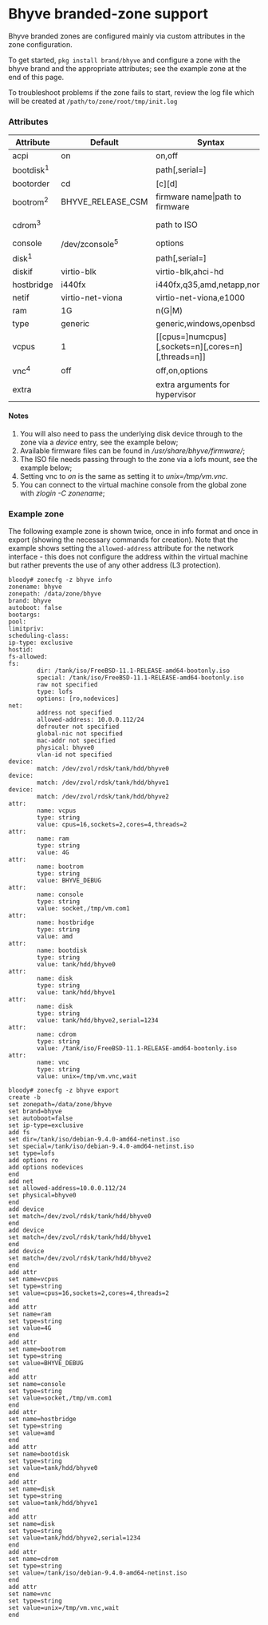 
# Bhyve branded-zone support

Bhyve branded zones are configured mainly via custom attributes in the zone
configuration.

To get started, `pkg install brand/bhyve` and configure a zone with the
bhyve brand and the appropriate attributes; see the example zone at the end of
this page.

To troubleshoot problems if the zone fails to start, review the log file
which will be created at `/path/to/zone/root/tmp/init.log`

### Attributes

| Attribute	| Default		| Syntax		| Example
| ---		| ---			| ---			| ---
| acpi		| on			| on,off
| bootdisk<sup>1</sup>	| 			| path[,serial=<serno>] | tank/hdd/bhyve1
| bootorder	| cd			| \[c\]\[d\]
| bootrom<sup>2</sup>	| BHYVE_RELEASE_CSM	| firmware name\|path to firmware | BHYVE_DEBUG_CSM
| cdrom<sup>3</sup>		|			| path to ISO		  | /data/iso/FreeBSD-11.1-RELEASE-amd64-bootonly.iso
| console	| /dev/zconsole<sup>5</sup>	| options		| socket,/tmp/vm.com1,wait
| disk<sup>1</sup>		| 			| path[,serial=<serno>] | tank/hdd/bhyve2,serial=1234
| diskif	| virtio-blk		| virtio-blk,ahci-hd
| hostbridge	| i440fx		| i440fx,q35,amd,netapp,none
| netif		| virtio-net-viona	| virtio-net-viona,e1000
| ram		| 1G			| n(G\|M)		| 8G
| type		| generic		| generic,windows,openbsd
| vcpus		| 1			| [[cpus=]numcpus][,sockets=n][,cores=n][,threads=n]] | cpus=16,sockets=2,cores=4,threads=2
| vnc<sup>4</sup>		| off			| off,on,options	| socket,/tmp/vm.vnc,w=1024,h=768,wait
| extra		|			| extra arguments for hypervisor |

#### Notes

<ol>
<li>You will also need to pass the underlying disk device through to the zone via a <i>device</i> entry, see the example below;</li>
<li>Available firmware files can be found in <i>/usr/share/bhyve/firmware/</i>;</li>
<li>The ISO file needs passing through to the zone via a lofs mount, see the example below;</li>
<li>Setting vnc to <i>on</i> is the same as setting it to <i>unix=/tmp/vm.vnc</i>.</li>
<li>You can connect to the virtual machine console from the global zone with <i>zlogin -C zonename</i>;</li>
</ol>

### Example zone

The following example zone is shown twice, once in info format and once in
export (showing the necessary commands for creation). Note that the example
shows setting the `allowed-address` attribute for the network interface -
this does not configure the address within the virtual machine but rather
prevents the use of any other address (L3 protection).

```
bloody# zonecfg -z bhyve info
zonename: bhyve
zonepath: /data/zone/bhyve
brand: bhyve
autoboot: false
bootargs:
pool:
limitpriv:
scheduling-class:
ip-type: exclusive
hostid:
fs-allowed:
fs:
        dir: /tank/iso/FreeBSD-11.1-RELEASE-amd64-bootonly.iso
        special: /tank/iso/FreeBSD-11.1-RELEASE-amd64-bootonly.iso
        raw not specified
        type: lofs
        options: [ro,nodevices]
net:
        address not specified
        allowed-address: 10.0.0.112/24
        defrouter not specified
        global-nic not specified
        mac-addr not specified
        physical: bhyve0
        vlan-id not specified
device:
        match: /dev/zvol/rdsk/tank/hdd/bhyve0
device:
        match: /dev/zvol/rdsk/tank/hdd/bhyve1
device:
        match: /dev/zvol/rdsk/tank/hdd/bhyve2
attr:
        name: vcpus
        type: string
        value: cpus=16,sockets=2,cores=4,threads=2
attr:
        name: ram
        type: string
        value: 4G
attr:
        name: bootrom
        type: string
        value: BHYVE_DEBUG
attr:
        name: console
        type: string
        value: socket,/tmp/vm.com1
attr:
        name: hostbridge
        type: string
        value: amd
attr:
        name: bootdisk
        type: string
        value: tank/hdd/bhyve0
attr:
        name: disk
        type: string
        value: tank/hdd/bhyve1
attr:
        name: disk
        type: string
        value: tank/hdd/bhyve2,serial=1234
attr:
        name: cdrom
        type: string
        value: /tank/iso/FreeBSD-11.1-RELEASE-amd64-bootonly.iso
attr:
        name: vnc
        type: string
        value: unix=/tmp/vm.vnc,wait
```

```
bloody# zonecfg -z bhyve export
create -b
set zonepath=/data/zone/bhyve
set brand=bhyve
set autoboot=false
set ip-type=exclusive
add fs
set dir=/tank/iso/debian-9.4.0-amd64-netinst.iso
set special=/tank/iso/debian-9.4.0-amd64-netinst.iso
set type=lofs
add options ro
add options nodevices
end
add net
set allowed-address=10.0.0.112/24
set physical=bhyve0
end
add device
set match=/dev/zvol/rdsk/tank/hdd/bhyve0
end
add device
set match=/dev/zvol/rdsk/tank/hdd/bhyve1
end
add device
set match=/dev/zvol/rdsk/tank/hdd/bhyve2
end
add attr
set name=vcpus
set type=string
set value=cpus=16,sockets=2,cores=4,threads=2
end
add attr
set name=ram
set type=string
set value=4G
end
add attr
set name=bootrom
set type=string
set value=BHYVE_DEBUG
end
add attr
set name=console
set type=string
set value=socket,/tmp/vm.com1
end
add attr
set name=hostbridge
set type=string
set value=amd
end
add attr
set name=bootdisk
set type=string
set value=tank/hdd/bhyve0
end
add attr
set name=disk
set type=string
set value=tank/hdd/bhyve1
end
add attr
set name=disk
set type=string
set value=tank/hdd/bhyve2,serial=1234
end
add attr
set name=cdrom
set type=string
set value=/tank/iso/debian-9.4.0-amd64-netinst.iso
end
add attr
set name=vnc
set type=string
set value=unix=/tmp/vm.vnc,wait
end
```

